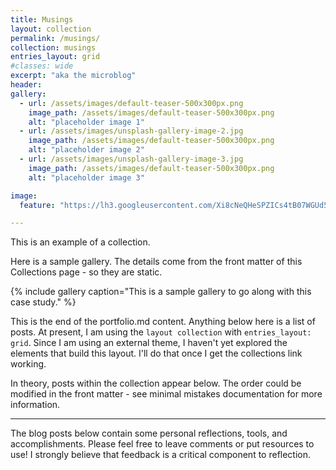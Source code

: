 ```yaml
---
title: Musings
layout: collection
permalink: /musings/
collection: musings
entries_layout: grid
#classes: wide
excerpt: "aka the microblog"
header:
gallery:
  - url: /assets/images/default-teaser-500x300px.png
    image_path: /assets/images/default-teaser-500x300px.png
    alt: "placeholder image 1"
  - url: /assets/images/unsplash-gallery-image-2.jpg
    image_path: /assets/images/default-teaser-500x300px.png
    alt: "placeholder image 2"
  - url: /assets/images/unsplash-gallery-image-3.jpg
    image_path: /assets/images/default-teaser-500x300px.png
    alt: "placeholder image 3"

image:
  feature: "https://lh3.googleusercontent.com/Xi8cNeQHeSPZICs4tB07WGUd5phETjpbichIxF8v_YqKzj6Pbg4qs8LFd5_OwpxVzXkN1QgVhwNMNVOudzU92EOIQAjCAdEHa6xmOXZf8jjkEDAO73PudVrkJnN5SafbAEJP0XWQVbCIpqWse_7FCmXopNryZTd8UNpT7U5FRNfqo6zj-tK_aBLFYRCShaoSTHI471BpeBQA3CpONVBU1zH6fW7scidHeAMCc097XZinqLGJvNhhYvFXR7sqRuD8VJ5WDQemB97TpvXBBL7QUHKg216mU_oOphAz9jyAnbWPAcVmLtz8RvEAc05WnSmeVnFQfV-ycDUnd0299VABmO32llKSU2vm83GnwsgmkRp3SG6KFNrZbPap-QnjJ5QzbpWQ8BUJt7mdboeF7PoRWxGutyq9eoI0vV-pJO3OnOUim1nAI3R-J4Oc9UqskJRTL1AAtAnxOZcHALZ861cKZgiy0krrAYgmOqGsA9tv7d_cPXwHGrmLLHDhVv1yEH40_8t2ezfEPwQxtMvSjuYainyEvapR3zAf8cEVPFW3hD8m1heJY9CDr1cIZASEVFmwOtExbVPL5VcOq5qjij_9PzjnnAakX_97xNoT3-IY09eKdRha6oJENoEn-iGw6YGYXcb1RS-b3UDZv_iLalABIkYuQbwJ8kTdHOu-OJAUFpOy11Aa7eKsAX7RvS1PWxXOponW5isXIYTk4j6oTRgHYpYjfYwm8xt57BgU3uu_n-N6Cn0mchE0Lr6y2m1ocSuL9x1fCcUCuwANOgSVxC29C1BCHH9thmo8YDv6vy01OO5Zo71DczZM9x-U0cSvf2_HqQAPQHnUYdlFNqRpH3iSpj-3XfmCYZEMWOtlZalJPeQAMym6V-r9PY3Ky-TSZZfrij9Dp1EbHpIJvNMQv1VIJJN6-tlBBJ9Fpp4gJZXChKp9S17r7HnXs0hsB5MjfVmYmK1v2bBrKkS4inIwTuoX=w800-h450-s-no?authuser=0.jpg"

---
```


This is an example of a collection.

Here is a sample gallery. The details come from the front matter of this Collections page - so they are static.

{% include gallery caption="This is a sample gallery to go along with this case study." %}

This is the end of the portfolio.md content. Anything below here is a list of posts. At present, I am using the `layout collection` with `entries_layout: grid`. Since I am using an external theme, I haven't yet explored the elements that build this layout. I'll do that once I get the collections link working.

In theory, posts within the collection appear below. The order could be modified in the front matter - see minimal mistakes documentation for more information.

---

The blog posts below contain some personal reflections, tools, and accomplishments. Please feel free to leave comments or put resources to use! I strongly believe that feedback is a critical component to reflection.

